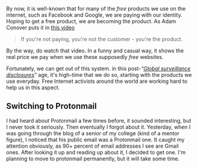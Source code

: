By now, it is well-known that for many of the _free_ products we use on the internet, such as Facebook and Google, we are paying with our identity. Hoping to get a free product, we are becoming the product. As Adam Conover puts it in [this video](https://www.youtube.com/watch?v=5pFX2P7JLwA)

> If you're not paying, you're not the customer - you're the product.

By the way, do watch that video. In a funny and casual way, it shows the real price we pay when we use these supposedly _free_ websites.

Fortunately, we can get out of this system. in this post-_"[Global surveillance disclosures](https://en.wikipedia.org/wiki/Global_surveillance_disclosures_(2013%E2%80%93present))"_ age, it's high-time that we do so, starting with the products we use everyday. Free Internet activists around the world are working hard to help us in this aspect.

## Switching to Protonmail

I had heard about Protonmail a few times before, it sounded interesting, but I never took it seriously. Then eventually I forgot about it. Yesterday, when I was going through the blog of a senior of my college (kind of a mentor figure), I noticed that his public email was a Protonmail one. It caught my attention obviously, as 90+ percent of email addresses I see are Gmail ones. After looking it up and reading up about it, I decided to get one. I'm planning to move to protonmail permanently, but it will take some time.
